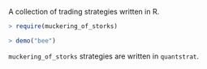 A collection of trading strategies written in R. 


````R
> require(muckering_of_storks)

> demo("bee")
````

`muckering_of_storks` strategies are written in `quantstrat`. 
